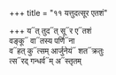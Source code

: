 +++
title = "११ यत्तुदत्सूर एतशं"

+++
य᳓त् तुद᳓त् सू᳓र ए᳓तशं  
वङ्कू᳓ वा᳓तस्य पर्णि᳓ना  
व᳓हत् कु᳓त्सम् आर्जुनेयं᳓ शत᳓क्रतुः  
त्स᳓रद् गन्धर्व᳓म् अ᳓स्तृतम्